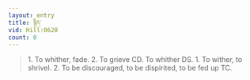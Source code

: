 ```yaml
---
layout: entry
title: རྙིད་
vid: Hill:0628
count: 0
---
```

> 1\. To whither, fade\. 2\. To grieve CD\. To whither DS\. 1\. To wither, to shrivel\. 2\. To be discouraged, to be dispirited, to be fed up TC\.



